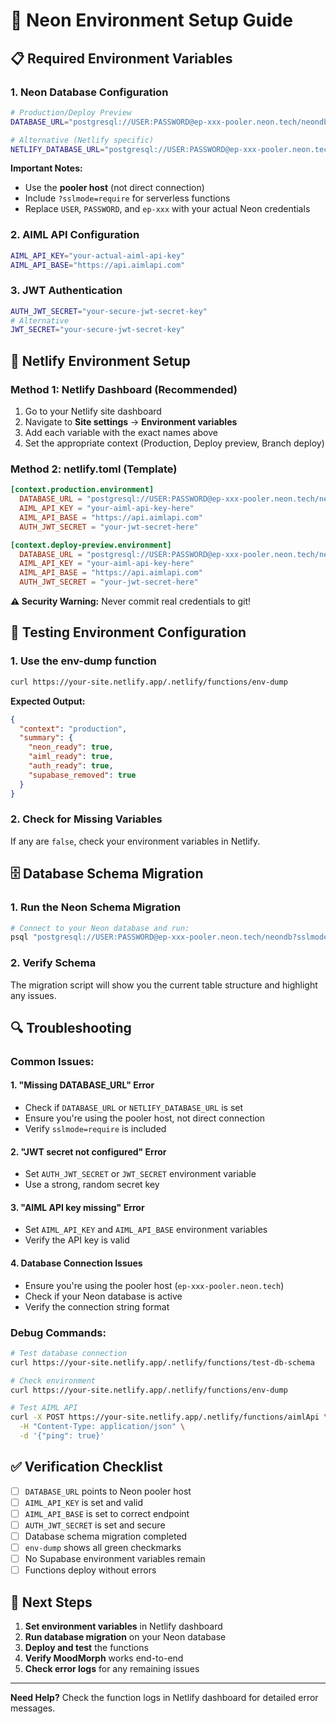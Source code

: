 # 🚀 Neon Environment Setup Guide

## 📋 **Required Environment Variables**

### **1. Neon Database Configuration**
```bash
# Production/Deploy Preview
DATABASE_URL="postgresql://USER:PASSWORD@ep-xxx-pooler.neon.tech/neondb?sslmode=require"

# Alternative (Netlify specific)
NETLIFY_DATABASE_URL="postgresql://USER:PASSWORD@ep-xxx-pooler.neon.tech/neondb?sslmode=require"
```

**Important Notes:**
- Use the **pooler host** (not direct connection)
- Include `?sslmode=require` for serverless functions
- Replace `USER`, `PASSWORD`, and `ep-xxx` with your actual Neon credentials

### **2. AIML API Configuration**
```bash
AIML_API_KEY="your-actual-aiml-api-key"
AIML_API_BASE="https://api.aimlapi.com"
```

### **3. JWT Authentication**
```bash
AUTH_JWT_SECRET="your-secure-jwt-secret-key"
# Alternative
JWT_SECRET="your-secure-jwt-secret-key"
```

## 🔧 **Netlify Environment Setup**

### **Method 1: Netlify Dashboard (Recommended)**
1. Go to your Netlify site dashboard
2. Navigate to **Site settings** → **Environment variables**
3. Add each variable with the exact names above
4. Set the appropriate context (Production, Deploy preview, Branch deploy)

### **Method 2: netlify.toml (Template)**
```toml
[context.production.environment]
  DATABASE_URL = "postgresql://USER:PASSWORD@ep-xxx-pooler.neon.tech/neondb?sslmode=require"
  AIML_API_KEY = "your-aiml-api-key-here"
  AIML_API_BASE = "https://api.aimlapi.com"
  AUTH_JWT_SECRET = "your-jwt-secret-here"

[context.deploy-preview.environment]
  DATABASE_URL = "postgresql://USER:PASSWORD@ep-xxx-pooler.neon.tech/neondb?sslmode=require"
  AIML_API_KEY = "your-aiml-api-key-here"
  AIML_API_BASE = "https://api.aimlapi.com"
  AUTH_JWT_SECRET = "your-jwt-secret-here"
```

**⚠️ Security Warning:** Never commit real credentials to git!

## 🧪 **Testing Environment Configuration**

### **1. Use the env-dump function**
```bash
curl https://your-site.netlify.app/.netlify/functions/env-dump
```

**Expected Output:**
```json
{
  "context": "production",
  "summary": {
    "neon_ready": true,
    "aiml_ready": true,
    "auth_ready": true,
    "supabase_removed": true
  }
}
```

### **2. Check for Missing Variables**
If any are `false`, check your environment variables in Netlify.

## 🗄️ **Database Schema Migration**

### **1. Run the Neon Schema Migration**
```bash
# Connect to your Neon database and run:
psql "postgresql://USER:PASSWORD@ep-xxx-pooler.neon.tech/neondb?sslmode=require" -f database-neon-schema-migration.sql
```

### **2. Verify Schema**
The migration script will show you the current table structure and highlight any issues.

## 🔍 **Troubleshooting**

### **Common Issues:**

#### **1. "Missing DATABASE_URL" Error**
- Check if `DATABASE_URL` or `NETLIFY_DATABASE_URL` is set
- Ensure you're using the pooler host, not direct connection
- Verify `sslmode=require` is included

#### **2. "JWT secret not configured" Error**
- Set `AUTH_JWT_SECRET` or `JWT_SECRET` environment variable
- Use a strong, random secret key

#### **3. "AIML API key missing" Error**
- Set `AIML_API_KEY` and `AIML_API_BASE` environment variables
- Verify the API key is valid

#### **4. Database Connection Issues**
- Ensure you're using the pooler host (`ep-xxx-pooler.neon.tech`)
- Check if your Neon database is active
- Verify the connection string format

### **Debug Commands:**
```bash
# Test database connection
curl https://your-site.netlify.app/.netlify/functions/test-db-schema

# Check environment
curl https://your-site.netlify.app/.netlify/functions/env-dump

# Test AIML API
curl -X POST https://your-site.netlify.app/.netlify/functions/aimlApi \
  -H "Content-Type: application/json" \
  -d '{"ping": true}'
```

## ✅ **Verification Checklist**

- [ ] `DATABASE_URL` points to Neon pooler host
- [ ] `AIML_API_KEY` is set and valid
- [ ] `AIML_API_BASE` is set to correct endpoint
- [ ] `AUTH_JWT_SECRET` is set and secure
- [ ] Database schema migration completed
- [ ] `env-dump` shows all green checkmarks
- [ ] No Supabase environment variables remain
- [ ] Functions deploy without errors

## 🚀 **Next Steps**

1. **Set environment variables** in Netlify dashboard
2. **Run database migration** on your Neon database
3. **Deploy and test** the functions
4. **Verify MoodMorph** works end-to-end
5. **Check error logs** for any remaining issues

---

**Need Help?** Check the function logs in Netlify dashboard for detailed error messages.
